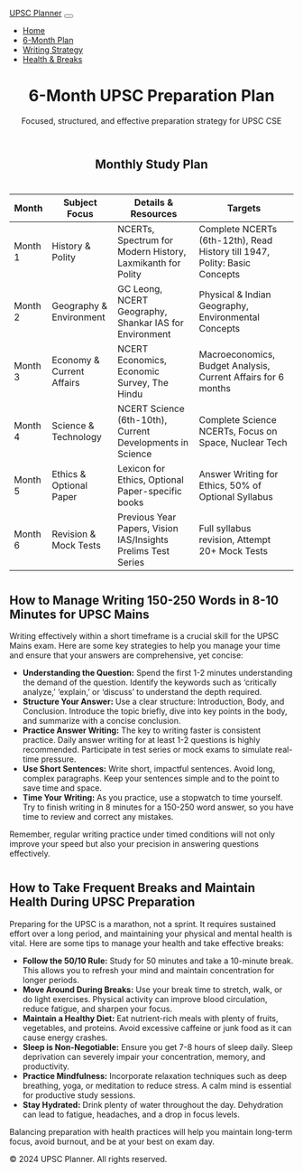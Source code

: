 <html lang="en">
<head>
    <meta charset="UTF-8">
    <meta name="viewport" content="width=device-width, initial-scale=1.0">
    <title>6-Month UPSC Plan</title>
    <!-- Bootstrap CSS -->
    <link href="https://cdn.jsdelivr.net/npm/bootstrap@5.3.0-alpha1/dist/css/bootstrap.min.css" rel="stylesheet">
    <style>
        body {
            padding-top: 56px;
        }
        .plan-title {
            text-align: center;
            margin: 40px 0;
        }
        .plan-table {
            margin-top: 20px;
        }
        .detail-section {
            margin-top: 40px;
        }
    </style>
</head>
<body>

<!-- Navbar -->
<nav class="navbar navbar-expand-lg navbar-light bg-light fixed-top">
    <div class="container">
        <a class="navbar-brand" href="#">UPSC Planner</a>
        <button class="navbar-toggler" type="button" data-bs-toggle="collapse" data-bs-target="#navbarNav" aria-controls="navbarNav" aria-expanded="false" aria-label="Toggle navigation">
            <span class="navbar-toggler-icon"></span>
        </button>
        <div class="collapse navbar-collapse justify-content-end" id="navbarNav">
            <ul class="navbar-nav">
                <li class="nav-item">
                    <a class="nav-link active" aria-current="page" href="#">Home</a>
                </li>
                <li class="nav-item">
                    <a class="nav-link" href="#plan">6-Month Plan</a>
                </li>
                <li class="nav-item">
                    <a class="nav-link" href="#writing-strategy">Writing Strategy</a>
                </li>
                <li class="nav-item">
                    <a class="nav-link" href="#breaks-health">Health & Breaks</a>
                </li>
            </ul>
        </div>
    </div>
</nav>

<!-- Header -->
<header class="bg-primary text-white text-center py-5">
    <div class="container">
        <h1 class="fw-bold">6-Month UPSC Preparation Plan</h1>
        <p class="lead">Focused, structured, and effective preparation strategy for UPSC CSE</p>
    </div>
</header>

<!-- Plan Section -->
<section id="plan" class="container plan-table">
    <h2 class="plan-title">Monthly Study Plan</h2>
    <table class="table table-bordered table-hover">
        <thead class="table-dark">
            <tr>
                <th>Month</th>
                <th>Subject Focus</th>
                <th>Details & Resources</th>
                <th>Targets</th>
            </tr>
        </thead>
        <tbody>
            <tr>
                <td>Month 1</td>
                <td>History & Polity</td>
                <td>NCERTs, Spectrum for Modern History, Laxmikanth for Polity</td>
                <td>Complete NCERTs (6th-12th), Read History till 1947, Polity: Basic Concepts</td>
            </tr>
            <tr>
                <td>Month 2</td>
                <td>Geography & Environment</td>
                <td>GC Leong, NCERT Geography, Shankar IAS for Environment</td>
                <td>Physical & Indian Geography, Environmental Concepts</td>
            </tr>
            <tr>
                <td>Month 3</td>
                <td>Economy & Current Affairs</td>
                <td>NCERT Economics, Economic Survey, The Hindu</td>
                <td>Macroeconomics, Budget Analysis, Current Affairs for 6 months</td>
            </tr>
            <tr>
                <td>Month 4</td>
                <td>Science & Technology</td>
                <td>NCERT Science (6th-10th), Current Developments in Science</td>
                <td>Complete Science NCERTs, Focus on Space, Nuclear Tech</td>
            </tr>
            <tr>
                <td>Month 5</td>
                <td>Ethics & Optional Paper</td>
                <td>Lexicon for Ethics, Optional Paper-specific books</td>
                <td>Answer Writing for Ethics, 50% of Optional Syllabus</td>
            </tr>
            <tr>
                <td>Month 6</td>
                <td>Revision & Mock Tests</td>
                <td>Previous Year Papers, Vision IAS/Insights Prelims Test Series</td>
                <td>Full syllabus revision, Attempt 20+ Mock Tests</td>
            </tr>
        </tbody>
    </table>
</section>

<!-- Writing Strategy Section -->
<section id="writing-strategy" class="container detail-section">
    <h2 class="text-center">How to Manage Writing 150-250 Words in 8-10 Minutes for UPSC Mains</h2>
    <p>
        Writing effectively within a short timeframe is a crucial skill for the UPSC Mains exam. Here are some key strategies to help you manage your time and ensure that your answers are comprehensive, yet concise:
    </p>
    <ul>
        <li><strong>Understanding the Question:</strong> Spend the first 1-2 minutes understanding the demand of the question. Identify the keywords such as ‘critically analyze,’ ‘explain,’ or ‘discuss’ to understand the depth required.</li>
        <li><strong>Structure Your Answer:</strong> Use a clear structure: Introduction, Body, and Conclusion. Introduce the topic briefly, dive into key points in the body, and summarize with a concise conclusion.</li>
        <li><strong>Practice Answer Writing:</strong> The key to writing faster is consistent practice. Daily answer writing for at least 1-2 questions is highly recommended. Participate in test series or mock exams to simulate real-time pressure.</li>
        <li><strong>Use Short Sentences:</strong> Write short, impactful sentences. Avoid long, complex paragraphs. Keep your sentences simple and to the point to save time and space.</li>
        <li><strong>Time Your Writing:</strong> As you practice, use a stopwatch to time yourself. Try to finish writing in 8 minutes for a 150-250 word answer, so you have time to review and correct any mistakes.</li>
    </ul>
    <p class="text-center">
        Remember, regular writing practice under timed conditions will not only improve your speed but also your precision in answering questions effectively.
    </p>
</section>

<!-- Health & Breaks Section -->
<section id="breaks-health" class="container detail-section">
    <h2 class="text-center">How to Take Frequent Breaks and Maintain Health During UPSC Preparation</h2>
    <p>
        Preparing for the UPSC is a marathon, not a sprint. It requires sustained effort over a long period, and maintaining your physical and mental health is vital. Here are some tips to manage your health and take effective breaks:
    </p>
    <ul>
        <li><strong>Follow the 50/10 Rule:</strong> Study for 50 minutes and take a 10-minute break. This allows you to refresh your mind and maintain concentration for longer periods.</li>
        <li><strong>Move Around During Breaks:</strong> Use your break time to stretch, walk, or do light exercises. Physical activity can improve blood circulation, reduce fatigue, and sharpen your focus.</li>
        <li><strong>Maintain a Healthy Diet:</strong> Eat nutrient-rich meals with plenty of fruits, vegetables, and proteins. Avoid excessive caffeine or junk food as it can cause energy crashes.</li>
        <li><strong>Sleep is Non-Negotiable:</strong> Ensure you get 7-8 hours of sleep daily. Sleep deprivation can severely impair your concentration, memory, and productivity.</li>
        <li><strong>Practice Mindfulness:</strong> Incorporate relaxation techniques such as deep breathing, yoga, or meditation to reduce stress. A calm mind is essential for productive study sessions.</li>
        <li><strong>Stay Hydrated:</strong> Drink plenty of water throughout the day. Dehydration can lead to fatigue, headaches, and a drop in focus levels.</li>
    </ul>
    <p class="text-center">
        Balancing preparation with health practices will help you maintain long-term focus, avoid burnout, and be at your best on exam day.
    </p>
</section>

<!-- Footer -->
<footer class="bg-light py-4">
    <div class="container text-center">
        <p class="mb-0">© 2024 UPSC Planner. All rights reserved.</p>
    </div>
</footer>

<!-- Bootstrap JS, Popper.js, and Bootstrap Bundle (includes Popper.js) -->
<script src="https://cdn.jsdelivr.net/npm/@popperjs/core@2.11.6/dist/umd/popper.min.js"></script>
<script src="https://cdn.jsdelivr.net/npm/bootstrap@5.3.0-alpha1/dist/js/bootstrap.min.js"></script>

</body>
</html>
